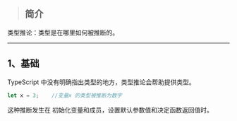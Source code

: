 > ## 简介

类型推论：类型是在哪里如何被推断的。

---

## 1、基础

TypeScript 中没有明确指出类型的地方，类型推论会帮助提供类型。

```js
let x = 3;    //变量x 的类型被推断为数字
```

这种推断发生在 初始化变量和成员，设置默认参数值和决定函数返回值时。

